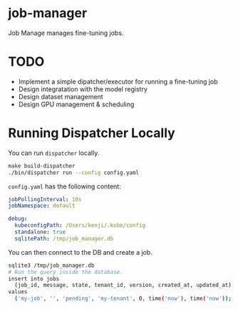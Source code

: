 # job-manager

Job Manage manages fine-tuning jobs.

# TODO
- Implement a simple dipatcher/executor for running a fine-tuning job
- Design integratation with the model registry
- Design dataset management
- Design GPU management & scheduling

# Running Dispatcher Locally

You can run `dispatcher` locally.

```bash
make build-dispatcher
./bin/dispatcher run --config config.yaml
```

`config.yaml` has the following content:

```yaml
jobPollingInterval: 10s
jobNamespace: default

debug:
  kubeconfigPath: /Users/kenji/.kube/config
  standalone: true
  sqlitePath: /tmp/job_manager.db
```

You can then connect to the DB and create a job.

```bash
sqlite3 /tmp/job_manager.db
# Run the query inside the database.
insert into jobs
  (job_id, message, state, tenant_id, version, created_at, updated_at)
values
  ('my-job', '', 'pending', 'my-tenant', 0, time('now'), time('now'));
```
